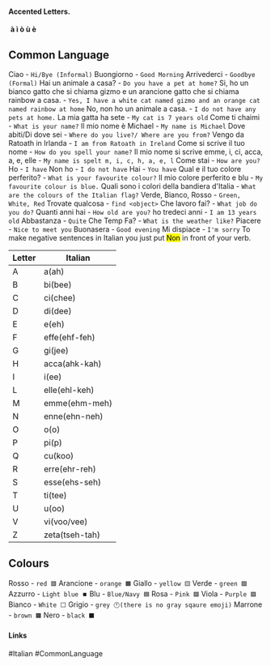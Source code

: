 #### Accented Letters.
 **à ì ò ù è**

## Common Language
Ciao -  ``Hi/Bye (Informal)``
Buongiorno - ``Good Morning``
Arrivederci - `Goodbye (Formal)`
Hai un animale a casa? - `Do you have a pet at home?`
Si, ho un bianco gatto che si chiama gizmo e un arancione gatto che si chiama rainbow a casa. - `Yes, I have a white cat named gizmo and an orange cat named rainbow at home`
No, non ho un animale a casa. - `I do not have any pets at home.`
La mia gatta ha sete - `My cat is 7 years old`
Come ti chaimi - `What is your name?`
Il mio nome è Michael - `My name is Michael`
Dove abiti/Di dove sei - `Where do you live?/ Where are you from?`
Vengo da Ratoath in Irlanda - `I am from Ratoath in Ireland`
Come si scrive il tuo nome - `How do you spell your name?`
Il mio nome si scrive emme, i, ci, acca, a, e, elle - `My name is spelt m, i, c, h, a, e, l`
Come stai - `How are you?`
Ho - `I have`
Non ho - `I do not have`
Hai - `You have`
Qual e il tuo colore perferito? - `What is your favourite colour?`
Il mio colore perferito e blu - `My favourite colour is blue.`
Quali sono i colori della bandiera d'Italia - `What are the colours of the Italian flag?`
Verde, Bianco, Rosso - `Green, White, Red`
Trovate qualcosa - `find <object>`
Che lavoro fai? - `What job do you do?`
Quanti anni hai - `How old are you?`
ho tredeci anni - `I am 13 years old`
Abbastanza - `Quite`
Che Temp Fa? - `What is the weather like?`
Piacere - `Nice to meet you`
Buonasera - `Good evening`
Mi dispiace - `I'm sorry`
To make negative sentences in Italian you just put <mark class="hltr-yellow">Non</mark> in front of your verb.

| Letter | Italian        |
| ------ | -------------- |
| A      | a(ah)          |
| B      | bi(bee)        |
| C      | ci(chee)       |
| D      | di(dee)        |
| E      | e(eh)          |
| F      | effe(ehf-feh)  |
| G      | gi(jee)        |
| H      | acca(ahk-kah)  |
| I      | i(ee)          |
| L      | elle(ehl-keh)  |
| M      | emme(ehm-meh)  |
| N      | enne(ehn-neh)  |
| O      | o(o)           |
| P      | pi(p)          |
| Q      | cu(koo)        |
| R      | erre(ehr-reh)  |
| S      | esse(ehs-seh)  |
| T      | ti(tee)        |
| U      | u(oo)          |
| V      | vi(voo/vee)    |
| Z      | zeta(tseh-tah) | 


## Colours
Rosso - `red 🟥`
Arancione - `orange 🟧`
Giallo - `yellow 🟨`
Verde - `green 🟩`
Azzurro - `Light blue ⏹️`
Blu - `Blue/Navy 🟦`
Rosa - `Pink 🟪` 
Viola - `Purple 🟪`
Bianco - `White ⬜`
Grigio - `grey 🕛(there is no gray sqaure emoji)`
Marrone - `brown 🟫`
Nero - `black ⬛`


#### Links
#Italian #CommonLanguage 